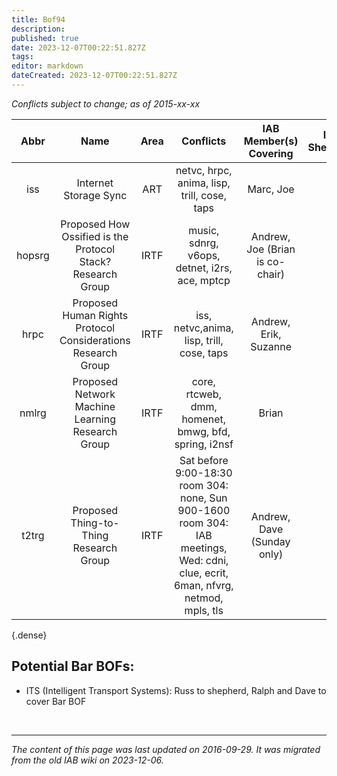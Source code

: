 ```yaml
---
title: Bof94
description: 
published: true
date: 2023-12-07T00:22:51.827Z
tags: 
editor: markdown
dateCreated: 2023-12-07T00:22:51.827Z
---
```


*Conflicts subject to change; as of 2015-xx-xx*

| **Abbr** |                           **Name**                           | **Area** |                                                           **Conflicts**                                                           |    **IAB Member(s) Covering**   | **IAB Shepherd** |
|:--------:|:------------------------------------------------------------:|:--------:|:---------------------------------------------------------------------------------------------------------------------------------:|:-------------------------------:|:----------------:|
| iss      | Internet Storage Sync                                        | ART      | netvc, hrpc, anima, lisp, trill, cose, taps                                                                                       | Marc, Joe                       | .                |
| hopsrg   | Proposed How Ossified is the Protocol Stack? Research Group  | IRTF     | music, sdnrg, v6ops, detnet, i2rs, ace, mptcp                                                                                     | Andrew, Joe (Brian is co-chair) | .                |
| hrpc     | Proposed Human Rights Protocol Considerations Research Group | IRTF     | iss, netvc,anima, lisp, trill, cose, taps                                                                                         | Andrew, Erik, Suzanne           | .                |
| nmlrg    | Proposed Network Machine Learning Research Group             | IRTF     | core, rtcweb, dmm, homenet, bmwg, bfd, spring, i2nsf                                                                              | Brian                           | .                |
| t2trg    | Proposed Thing-to-Thing Research Group                       | IRTF     | Sat before 9:00-18:30 room 304: none, Sun 900-1600 room 304: IAB meetings, Wed: cdni, clue, ecrit, 6man, nfvrg, netmod, mpls, tls | Andrew, Dave (Sunday only)      | .                |
{.dense}

## Potential Bar BOFs:

- ITS (Intelligent Transport Systems): Russ to shepherd, Ralph and Dave to cover Bar BOF

&nbsp;
&nbsp;

---

*The content of this page was last updated on 2016-09-29. It was migrated from the old IAB wiki on 2023-12-06.*